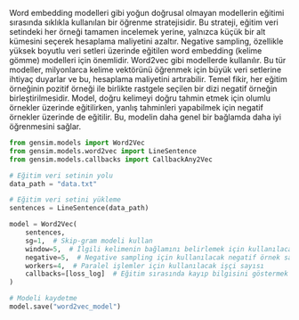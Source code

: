 Word embedding modelleri gibi yoğun doğrusal olmayan modellerin eğitimi sırasında sıklıkla kullanılan bir öğrenme stratejisidir. Bu strateji, eğitim veri setindeki her örneği tamamen incelemek yerine, yalnızca küçük bir alt kümesini seçerek hesaplama maliyetini azaltır. Negative sampling, özellikle yüksek boyutlu veri setleri üzerinde eğitilen word embedding (kelime gömme) modelleri için önemlidir. Word2vec gibi modellerde kullanılır. Bu tür modeller, milyonlarca kelime vektörünü öğrenmek için büyük veri setlerine ihtiyaç duyarlar ve bu, hesaplama maliyetini artırabilir. Temel fikir, her eğitim örneğinin pozitif örneği ile birlikte rastgele seçilen bir dizi negatif örneğin birleştirilmesidir. Model, doğru kelimeyi doğru tahmin etmek için olumlu örnekler üzerinde eğitilirken, yanlış tahminleri yapabilmek için negatif örnekler üzerinde de eğitilir. Bu, modelin daha genel bir bağlamda daha iyi öğrenmesini sağlar.

```python
from gensim.models import Word2Vec
from gensim.models.word2vec import LineSentence
from gensim.models.callbacks import CallbackAny2Vec

# Eğitim veri setinin yolu
data_path = "data.txt"

# Eğitim veri setini yükleme
sentences = LineSentence(data_path)

model = Word2Vec(
    sentences,
    sg=1,  # Skip-gram modeli kullan
    window=5,  # İlgili kelimenin bağlamını belirlemek için kullanılacak kelime penceresinin boyutu
    negative=5,  # Negative sampling için kullanılacak negatif örnek sayısı
    workers=4,  # Paralel işlemler için kullanılacak işçi sayısı
    callbacks=[loss_log]  # Eğitim sırasında kayıp bilgisini göstermek için geri çağırma işlevi
)

# Modeli kaydetme
model.save("word2vec_model")
```

